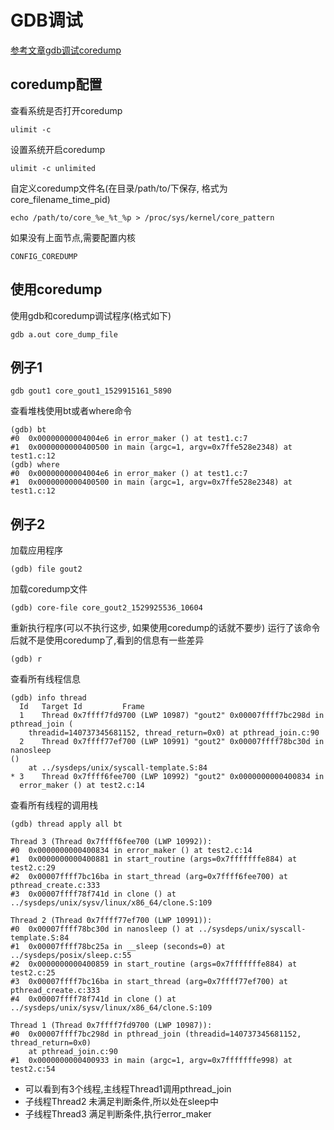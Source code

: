 # GDB调试

[参考文章gdb调试coredump](https://blog.csdn.net/sunxiaopengsun/article/details/72974548)

## coredump配置

查看系统是否打开coredump

	ulimit -c

设置系统开启coredump

	ulimit -c unlimited

自定义coredump文件名(在目录/path/to/下保存, 格式为core_filename_time_pid)

	echo /path/to/core_%e_%t_%p > /proc/sys/kernel/core_pattern

如果没有上面节点,需要配置内核

	CONFIG_COREDUMP

## 使用coredump

使用gdb和coredump调试程序(格式如下)

	gdb a.out core_dump_file

## 例子1

	gdb gout1 core_gout1_1529915161_5890

查看堆栈使用bt或者where命令

	(gdb) bt
	#0  0x00000000004004e6 in error_maker () at test1.c:7
	#1  0x0000000000400500 in main (argc=1, argv=0x7ffe528e2348) at test1.c:12
	(gdb) where
	#0  0x00000000004004e6 in error_maker () at test1.c:7
	#1  0x0000000000400500 in main (argc=1, argv=0x7ffe528e2348) at test1.c:12

## 例子2


加载应用程序

	(gdb) file gout2

加载coredump文件

	(gdb) core-file core_gout2_1529925536_10604

重新执行程序(可以不执行这步, 如果使用coredump的话就不要步)
运行了该命令后就不是使用coredump了,看到的信息有一些差异

	(gdb) r

查看所有线程信息

	(gdb) info thread
	  Id   Target Id         Frame
	  1    Thread 0x7ffff7fd9700 (LWP 10987) "gout2" 0x00007ffff7bc298d in
	pthread_join (
		threadid=140737345681152, thread_return=0x0) at pthread_join.c:90
	  2    Thread 0x7ffff77ef700 (LWP 10991) "gout2" 0x00007ffff78bc30d in nanosleep
	()
		at ../sysdeps/unix/syscall-template.S:84
	* 3    Thread 0x7ffff6fee700 (LWP 10992) "gout2" 0x0000000000400834 in
	  error_maker () at test2.c:14

查看所有线程的调用栈

	(gdb) thread apply all bt

	Thread 3 (Thread 0x7ffff6fee700 (LWP 10992)):
	#0  0x0000000000400834 in error_maker () at test2.c:14
	#1  0x0000000000400881 in start_routine (args=0x7fffffffe884) at test2.c:29
	#2  0x00007ffff7bc16ba in start_thread (arg=0x7ffff6fee700) at
	pthread_create.c:333
	#3  0x00007ffff78f741d in clone () at
	../sysdeps/unix/sysv/linux/x86_64/clone.S:109

	Thread 2 (Thread 0x7ffff77ef700 (LWP 10991)):
	#0  0x00007ffff78bc30d in nanosleep () at ../sysdeps/unix/syscall-template.S:84
	#1  0x00007ffff78bc25a in __sleep (seconds=0) at ../sysdeps/posix/sleep.c:55
	#2  0x0000000000400859 in start_routine (args=0x7fffffffe884) at test2.c:25
	#3  0x00007ffff7bc16ba in start_thread (arg=0x7ffff77ef700) at
	pthread_create.c:333
	#4  0x00007ffff78f741d in clone () at
	../sysdeps/unix/sysv/linux/x86_64/clone.S:109

	Thread 1 (Thread 0x7ffff7fd9700 (LWP 10987)):
	#0  0x00007ffff7bc298d in pthread_join (threadid=140737345681152,
	thread_return=0x0)
		at pthread_join.c:90
	#1  0x0000000000400933 in main (argc=1, argv=0x7fffffffe998) at test2.c:54

- 可以看到有3个线程,主线程Thread1调用pthread_join
- 子线程Thread2 未满足判断条件,所以处在sleep中
- 子线程Thread3 满足判断条件,执行error_maker
